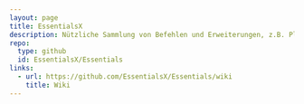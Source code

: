 ```yaml
---
layout: page
title: EssentialsX
description: Nützliche Sammlung von Befehlen und Erweiterungen, z.B. Plegen der Willkommensnachricht, AFK system usw...
repo:
  type: github
  id: EssentialsX/Essentials
links:
  - url: https://github.com/EssentialsX/Essentials/wiki
    title: Wiki
---
```

